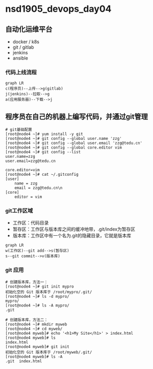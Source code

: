 # nsd1905_devops_day04

## 自动化运维平台

- docker / k8s
- git / gitlab
- jenkins
- ansible

### 代码上线流程

```mermaid
graph LR
c(程序员)--上传-->g(gitlab)
j(jenkins)--拉取-->g
a(应用服务器)--下载-->j
```

## 程序员在自己的机器上编写代码，并通过git管理

```shell
# git基础配置
[root@node4 ~]# yum install -y git
[root@node4 ~]# git config --global user.name 'zzg'
[root@node4 ~]# git config --global user.email 'zzg@tedu.cn'
[root@node4 ~]# git config --global core.editor vim
[root@node4 ~]# git config --list
user.name=zzg
user.email=zzg@tedu.cn

core.editor=vim
[root@node4 ~]# cat ~/.gitconfig 
[user]
	name = zzg
	email = zzg@tedu.cn\n
[core]
	editor = vim
```

### git工作区域

- 工作区：代码目录
- 暂存区：工作区与版本库之间的缓冲地带，.git/index为暂存区
- 版本库：工作区中有一个名为.git的隐藏目录，它就是版本库

```mermaid
graph LR
w(工作区)--git add-->s(暂存区)
s--git commit-->v(版本库)
```

### git 应用

```shell
# 创建版本库，方法一：
[root@node4 ~]# git init mypro
初始化空的 Git 版本库于 /root/mypro/.git/
[root@node4 ~]# ls -d mypro/
mypro/
[root@node4 ~]# ls -A mypro/
.git

# 创建版本库，方法二：
[root@node4 ~]# mkdir myweb
[root@node4 ~]# cd myweb/
[root@node4 myweb]# echo '<h1>My Site</h1>' > index.html
[root@node4 myweb]# ls
index.html
[root@node4 myweb]# git init
初始化空的 Git 版本库于 /root/myweb/.git/
[root@node4 myweb]# ls -A
.git  index.html

```











